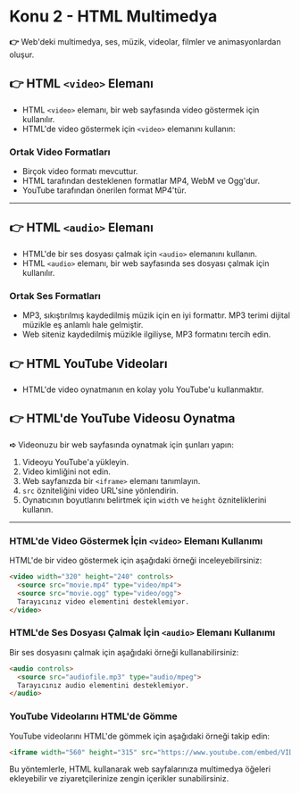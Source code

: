 # Konu 2 - **HTML Multimedya**

**👉** Web'deki multimedya, ses, müzik, videolar, filmler ve animasyonlardan oluşur.

## **👉 HTML `<video>` Elemanı**

- HTML `<video>` elemanı, bir web sayfasında video göstermek için kullanılır.
- HTML'de video göstermek için `<video>` elemanını kullanın:

### **Ortak Video Formatları**

- Birçok video formatı mevcuttur.
- HTML tarafından desteklenen formatlar MP4, WebM ve Ogg'dur.
- YouTube tarafından önerilen format MP4'tür.

---

## **👉 HTML `<audio>` Elemanı**

- HTML'de bir ses dosyası çalmak için `<audio>` elemanını kullanın.
- HTML `<audio>` elemanı, bir web sayfasında ses dosyası çalmak için kullanılır.

### **Ortak Ses Formatları**

- MP3, sıkıştırılmış kaydedilmiş müzik için en iyi formattır. MP3 terimi dijital müzikle eş anlamlı hale gelmiştir.
- Web siteniz kaydedilmiş müzikle ilgiliyse, MP3 formatını tercih edin.

## **👉 HTML YouTube Videoları**

- HTML'de video oynatmanın en kolay yolu YouTube'u kullanmaktır.

## **👉 HTML'de YouTube Videosu Oynatma**

**➪** Videonuzu bir web sayfasında oynatmak için şunları yapın:

1. Videoyu YouTube'a yükleyin.
2. Video kimliğini not edin.
3. Web sayfanızda bir `<iframe>` elemanı tanımlayın.
4. `src` özniteliğini video URL'sine yönlendirin.
5. Oynatıcının boyutlarını belirtmek için `width` ve `height` özniteliklerini kullanın.

---

### HTML'de Video Göstermek İçin `<video>` Elemanı Kullanımı

HTML'de bir video göstermek için aşağıdaki örneği inceleyebilirsiniz:

```html
<video width="320" height="240" controls>
  <source src="movie.mp4" type="video/mp4">
  <source src="movie.ogg" type="video/ogg">
  Tarayıcınız video elementini desteklemiyor.
</video>
```

### HTML'de Ses Dosyası Çalmak İçin `<audio>` Elemanı Kullanımı

Bir ses dosyasını çalmak için aşağıdaki örneği kullanabilirsiniz:

```html
<audio controls>
  <source src="audiofile.mp3" type="audio/mpeg">
  Tarayıcınız audio elementini desteklemiyor.
</audio>
```

### YouTube Videolarını HTML'de Gömme

YouTube videolarını HTML'de gömmek için aşağıdaki örneği takip edin:

```html
<iframe width="560" height="315" src="https://www.youtube.com/embed/VIDEO_ID" frameborder="0" allowfullscreen></iframe>
```

Bu yöntemlerle, HTML kullanarak web sayfalarınıza multimedya öğeleri ekleyebilir ve ziyaretçilerinize zengin içerikler sunabilirsiniz.